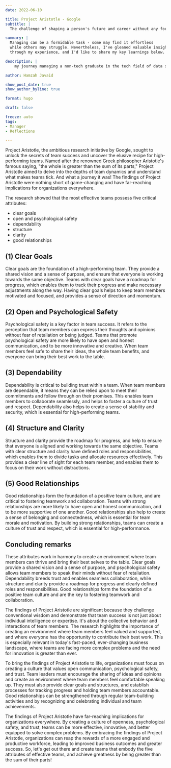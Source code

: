 ```yaml
---
date: 2022-06-10

title: Project Aristotle - Google
subtitle: |
  The challenge of shaping a person's future and career without any formal training - a typical scenario.

summary: |
  Managing can be a formidable task - some may find it effortless
  while others may struggle. Nevertheless, I've gleaned valuable insights
  through my experience, and I'd like to share my key learnings below.

description: |
    my journey managing a non-tech graduate in the tech field of data science.

author: Hamzah Javaid

show_post_date: true
show_author_byline: true

format: hugo

draft: false

freeze: auto
tags:
- Manager
- Reflections

---
```


Project Aristotle, the ambitious research initiative by Google, sought to unlock the secrets of team success and uncover the elusive recipe for high-performing teams. Named after the renowned Greek philosopher Aristotle's famous saying, "the whole is greater than the sum of its parts," Project Aristotle aimed to delve into the depths of team dynamics and understand what makes teams tick. And what a journey it was! The findings of Project Aristotle were nothing short of game-changing and have far-reaching implications for organizations everywhere.

The research showed that the most effective teams possess five critical attributes: 

- clear goals
- open and psychological safety
- dependability
- structure
- clarity
- good relationships


## (1) Clear Goals

Clear goals are the foundation of a high-performing team. They provide a shared vision and a sense of purpose, and ensure that everyone is working towards the same objective. Teams with clear goals have a roadmap for progress, which enables them to track their progress and make necessary adjustments along the way. Having clear goals helps to keep team members motivated and focused, and provides a sense of direction and momentum.


## (2) Open and Psychological Safety

Psychological safety is a key factor in team success. It refers to the perception that team members can express their thoughts and opinions without fear of retaliation or being judged. Teams that promote psychological safety are more likely to have open and honest communication, and to be more innovative and creative. When team members feel safe to share their ideas, the whole team benefits, and everyone can bring their best work to the table.

## (3) Dependability

Dependability is critical to building trust within a team. When team members are dependable, it means they can be relied upon to meet their commitments and follow through on their promises. This enables team members to collaborate seamlessly, and helps to foster a culture of trust and respect. Dependability also helps to create a sense of stability and security, which is essential for high-performing teams.

## (4) Structure and Clarity

Structure and clarity provide the roadmap for progress, and help to ensure that everyone is aligned and working towards the same objective. Teams with clear structure and clarity have defined roles and responsibilities, which enables them to divide tasks and allocate resources effectively. This provides a clear line of sight for each team member, and enables them to focus on their work without distractions.

## (5) Good Relationships

Good relationships form the foundation of a positive team culture, and are critical to fostering teamwork and collaboration. Teams with strong relationships are more likely to have open and honest communication, and to be more supportive of one another. Good relationships also help to create a sense of belonging and connectedness, which is essential for team morale and motivation. By building strong relationships, teams can create a culture of trust and respect, which is essential for high-performance.

## Concluding remarks

These attributes work in harmony to create an environment where team members can thrive and bring their best selves to the table. Clear goals provide a shared vision and a sense of purpose, and psychological safety allows team members to speak their minds without fear of retaliation. Dependability breeds trust and enables seamless collaboration, while structure and clarity provide a roadmap for progress and clearly defined roles and responsibilities. Good relationships form the foundation of a positive team culture and are the key to fostering teamwork and collaboration.

The findings of Project Aristotle are significant because they challenge conventional wisdom and demonstrate that team success is not just about individual intelligence or expertise. It's about the collective behavior and interactions of team members. The research highlights the importance of creating an environment where team members feel valued and supported, and where everyone has the opportunity to contribute their best work. This is especially relevant in today's fast-paced, ever-changing business landscape, where teams are facing more complex problems and the need for innovation is greater than ever.

To bring the findings of Project Aristotle to life, organizations must focus on creating a culture that values open communication, psychological safety, and trust. Team leaders must encourage the sharing of ideas and opinions and create an environment where team members feel comfortable speaking up. They must also provide clear goals and structures, and establish processes for tracking progress and holding team members accountable. Good relationships can be strengthened through regular team-building activities and by recognizing and celebrating individual and team achievements.

The findings of Project Aristotle have far-reaching implications for organizations everywhere. By creating a culture of openness, psychological safety, and trust, teams can be more effective, innovative, and better equipped to solve complex problems. By embracing the findings of Project Aristotle, organizations can reap the rewards of a more engaged and productive workforce, leading to improved business outcomes and greater success. So, let's get out there and create teams that embody the five attributes of effective teams, and achieve greatness by being greater than the sum of their parts!

